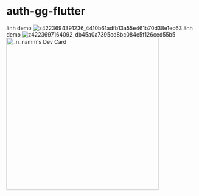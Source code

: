 # auth-gg-flutter
ảnh demo
![z4223694391236_4410b61adfb13a55e461b70d38e1ec63](https://user-images.githubusercontent.com/122667016/228773233-2025cb29-dfcf-47b3-ad1f-7bea51c1c327.jpg)
ảnh demo
![z4223697164092_db45a0a7395cd8bc084e5f126ced55b5](https://user-images.githubusercontent.com/122667016/228773248-2614d91c-647e-4d3f-8bec-6f4330735625.jpg)
<a href="https://app.daily.dev/n_namm"><img src="https://api.daily.dev/devcards/074879b4cd3b40f4ac935612ea5a30f1.png?r=0s1" width="400" alt="_n_namm's Dev Card"/></a>
